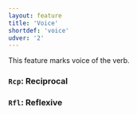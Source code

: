 ```yaml
---
layout: feature
title: 'Voice'
shortdef: 'voice'
udver: '2'
---
```


This feature marks voice of the verb.

### <a name="Rcp">`Rcp`</a>: Reciprocal

### <a name="Rfl">`Rfl`</a>: Reflexive